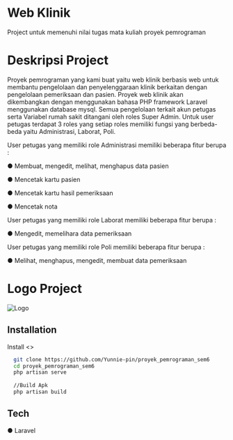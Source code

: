 
# Web Klinik
Project untuk memenuhi nilai tugas mata kuliah proyek pemrograman

# Deskripsi Project
Proyek pemrograman yang kami buat yaitu web klinik berbasis web untuk
membantu pengelolaan dan penyelenggaraan klinik berkaitan dengan pengelolaan
pemeriksaan dan pasien. Proyek web klinik akan dikembangkan dengan menggunakan
bahasa PHP framework Laravel menggunakan database mysql.
Semua pengelolaan terkait akun petugas serta Variabel rumah sakit ditangani oleh
roles Super Admin. Untuk user petugas terdapat 3 roles yang setiap roles memiliki fungsi
yang berbeda-beda yaitu Administrasi, Laborat, Poli.

User petugas yang memiliki role Administrasi memiliki beberapa fitur berupa :

● Membuat, mengedit, melihat, menghapus data pasien

● Mencetak kartu pasien

● Mencetak kartu hasil pemeriksaan

● Mencetak nota

User petugas yang memiliki role Laborat memiliki beberapa fitur berupa :

● Mengedit, memelihara data pemeriksaan

User petugas yang memiliki role Poli memiliki beberapa fitur berupa :

● Melihat, menghapus, mengedit, membuat data pemeriksaan

# Logo Project

![Logo](https://i.imgur.com/1o9Sfrk.jpg)
## Installation

Install <>
```bash
  git clone https://github.com/Yunnie-pin/proyek_pemrograman_sem6
  cd proyek_pemrograman_sem6
  php artisan serve
  
  //Build Apk
  php artisan build
```
    
## Tech
● Laravel

